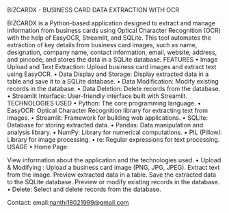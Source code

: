 BIZCARDX - BUSINESS CARD DATA EXTRACTION WITH OCR

BIZCARDX is a Python-based application designed to extract and manage information from business cards using Optical Character Recognition (OCR) with the help of EasyOCR, Streamlit, and SQLite. This tool automates the extraction of key details from business card images, such as name, designation, company name, contact information, email, website, address, and pincode, and stores the data in a SQLite database. FEATURES • Image Upload and Text Extraction: Upload business card images and extract text using EasyOCR. • Data Display and Storage: Display extracted data in a table and save it to a SQLite database. • Data Modification: Modify existing records in the database. • Data Deletion: Delete records from the database. • Streamlit Interface: User-friendly interface built with Streamlit. TECHNOLOGIES USED • Python: The core programming language. • EasyOCR: Optical Character Recognition library for extracting text from images. • Streamlit: Framework for building web applications. • SQLite: Database for storing extracted data. • Pandas: Data manipulation and analysis library. • NumPy: Library for numerical computations. • PIL (Pillow): Library for image processing. • re: Regular expressions for text processing. USAGE • Home Page:

View information about the application and the technologies used. • Upload & Modifying :
Upload a business card image (PNG, JPG, JPEG).
Extract text from the image.
Preview extracted data in a table.
Save the extracted data to the SQLite database.
Preview or modify existing records in the database. • Delete: Select and delete records from the database.


Contact: 
email:nanthi18021999@gmail.com
